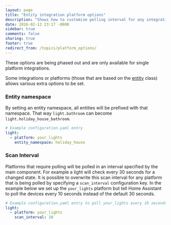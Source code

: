 ```yaml
---
layout: page
title: "Entity integration platform options"
description: "Shows how to customize polling interval for any integration via configuration.yaml."
date: 2016-02-12 23:17 -0800
sidebar: true
comments: false
sharing: true
footer: true
redirect_from: /topics/platform_options/
---
```


<div class='note info'>
These options are being phased out and are only available for single platform integrations.
</div>

Some integrations or platforms (those that are based on the [entity](https://github.com/home-assistant/home-assistant/blob/dev/homeassistant/helpers/entity.py) class) allows various extra options to be set.

### Entity namespace

By setting an entity namespace, all entities will be prefixed with that namespace. That way `light.bathroom` can become `light.holiday_house_bathroom`.

```yaml
# Example configuration.yaml entry
light:
  - platform: your_lights
    entity_namespace: holiday_house
```

### Scan Interval

Platforms that require polling will be polled in an interval specified by the main component. For example a light will check every 30 seconds for a changed state. It is possible to overwrite this scan interval for any platform that is being polled by specifying a `scan_interval` configuration key. In the example below we set up the `your_lights` platform but tell Home Assistant to poll the devices every 10 seconds instead of the default 30 seconds.

```yaml
# Example configuration.yaml entry to poll your_lights every 10 seconds.
light:
  - platform: your_lights
    scan_interval: 10
```
